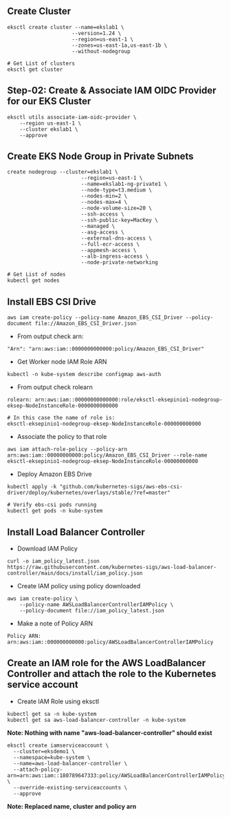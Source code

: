  ## Create Cluster
 ```
eksctl create cluster --name=ekslab1 \
                      --version=1.24 \
                      --region=us-east-1 \
                      --zones=us-east-1a,us-east-1b \
                      --without-nodegroup 

# Get List of clusters
eksctl get cluster 
```
## Step-02: Create & Associate IAM OIDC Provider for our EKS Cluster

```
eksctl utils associate-iam-oidc-provider \
    --region us-east-1 \
    --cluster ekslab1 \
    --approve
```
## Create EKS Node Group in Private Subnets

```
create nodegroup --cluster=ekslab1 \
                        --region=us-east-1 \
                        --name=ekslab1-ng-private1 \
                        --node-type=t3.medium \
                        --nodes-min=2 \
                        --nodes-max=4 \
                        --node-volume-size=20 \
                        --ssh-access \
                        --ssh-public-key=MacKey \
                        --managed \
                        --asg-access \
                        --external-dns-access \
                        --full-ecr-access \
                        --appmesh-access \
                        --alb-ingress-access \
                        --node-private-networking 

# Get List of nodes
kubectl get nodes                         
```

## Install EBS CSI Drive

```
aws iam create-policy --policy-name Amazon_EBS_CSI_Driver --policy-document file://Amazon_EBS_CSI_Driver.json
```

- From output check arn:
```
"Arn": "arn:aws:iam::0000000000000:policy/Amazon_EBS_CSI_Driver"
```
- Get Worker node IAM Role ARN
```
kubectl -n kube-system describe configmap aws-auth
```
- From output check rolearn
```
rolearn: arn:aws:iam::00000000000000:role/eksctl-eksepinio1-nodegroup-eksep-NodeInstanceRole-0000000000000

# In this case the name of role is:
eksctl-eksepinio1-nodegroup-eksep-NodeInstanceRole-000000000000
```
- Associate the policy to that role
```
aws iam attach-role-policy --policy-arn arn:aws:iam::00000000000:policy/Amazon_EBS_CSI_Driver --role-name eksctl-eksepinio1-nodegroup-eksep-NodeInstanceRole-00000000000
```

- Deploy Amazon EBS Drive
```
kubectl apply -k "github.com/kubernetes-sigs/aws-ebs-csi-driver/deploy/kubernetes/overlays/stable/?ref=master"

# Verify ebs-csi pods running
kubectl get pods -n kube-system
```

## Install Load Balancer Controller

- Download IAM Policy

```
curl -o iam_policy_latest.json https://raw.githubusercontent.com/kubernetes-sigs/aws-load-balancer-controller/main/docs/install/iam_policy.json
```

- Create IAM policy using policy downloaded
```
aws iam create-policy \
    --policy-name AWSLoadBalancerControllerIAMPolicy \
    --policy-document file://iam_policy_latest.json
```

- Make a note of Policy ARN
```
Policy ARN:  arn:aws:iam::000000000000:policy/AWSLoadBalancerControllerIAMPolicy
```

## Create an IAM role for the AWS LoadBalancer Controller and attach the role to the Kubernetes service account

- Create IAM Role using eksctl
```
kubectl get sa -n kube-system
kubectl get sa aws-load-balancer-controller -n kube-system
```
**Note: Nothing with name "aws-load-balancer-controller" should exist**

``` 
eksctl create iamserviceaccount \
  --cluster=eksdemo1 \
  --namespace=kube-system \
  --name=aws-load-balancer-controller \
  --attach-policy-arn=arn:aws:iam::180789647333:policy/AWSLoadBalancerControllerIAMPolicy \
  --override-existing-serviceaccounts \
  --approve
```
**Note: Replaced name, cluster and policy arn**

